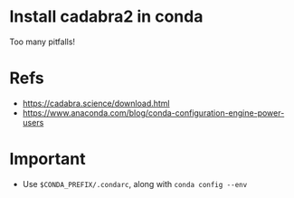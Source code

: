 # Install cadabra2 in conda

Too many pitfalls!

# Refs

- https://cadabra.science/download.html
- https://www.anaconda.com/blog/conda-configuration-engine-power-users

# Important

- Use `$CONDA_PREFIX/.condarc`, along with `conda config --env`
